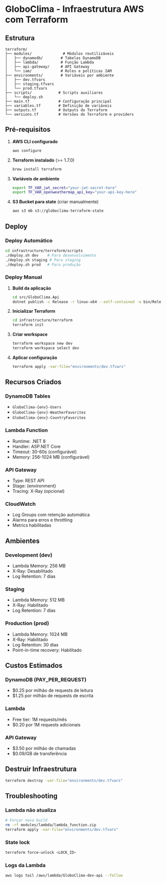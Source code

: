 # GloboClima - Infraestrutura AWS com Terraform

## Estrutura

```
terraform/
├── modules/              # Módulos reutilizáveis
│   ├── dynamodb/        # Tabelas DynamoDB
│   ├── lambda/          # Função Lambda
│   ├── api-gateway/     # API Gateway
│   └── iam/             # Roles e políticas IAM
├── environments/        # Variáveis por ambiente
│   ├── dev.tfvars
│   ├── staging.tfvars
│   └── prod.tfvars
├── scripts/            # Scripts auxiliares
│   └── deploy.sh
├── main.tf             # Configuração principal
├── variables.tf        # Definição de variáveis
├── outputs.tf          # Outputs do Terraform
└── versions.tf         # Versões do Terraform e providers
```

## Pré-requisitos

1. **AWS CLI configurado**
   ```bash
   aws configure
   ```

2. **Terraform instalado** (>= 1.7.0)
   ```bash
   brew install terraform
   ```

3. **Variáveis de ambiente**
   ```bash
   export TF_VAR_jwt_secret="your-jwt-secret-here"
   export TF_VAR_openweathermap_api_key="your-api-key-here"
   ```

4. **S3 Bucket para state** (criar manualmente)
   ```bash
   aws s3 mb s3://globoclima-terraform-state
   ```

## Deploy

### Deploy Automático

```bash
cd infrastructure/terraform/scripts
./deploy.sh dev    # Para desenvolvimento
./deploy.sh staging # Para staging
./deploy.sh prod   # Para produção
```

### Deploy Manual

1. **Build da aplicação**
   ```bash
   cd src/GloboClima.Api
   dotnet publish -c Release -r linux-x64 --self-contained -o bin/Release/net8.0/linux-x64/publish
   ```

2. **Inicializar Terraform**
   ```bash
   cd infrastructure/terraform
   terraform init
   ```

3. **Criar workspace**
   ```bash
   terraform workspace new dev
   terraform workspace select dev
   ```

4. **Aplicar configuração**
   ```bash
   terraform apply -var-file="environments/dev.tfvars"
   ```

## Recursos Criados

### DynamoDB Tables
- `GloboClima-{env}-Users`
- `GloboClima-{env}-WeatherFavorites`
- `GloboClima-{env}-CountryFavorites`

### Lambda Function
- Runtime: .NET 8
- Handler: ASP.NET Core
- Timeout: 30-60s (configurável)
- Memory: 256-1024 MB (configurável)

### API Gateway
- Type: REST API
- Stage: {environment}
- Tracing: X-Ray (opcional)

### CloudWatch
- Log Groups com retenção automática
- Alarms para erros e throttling
- Metrics habilitadas

## Ambientes

### Development (dev)
- Lambda Memory: 256 MB
- X-Ray: Desabilitado
- Log Retention: 7 dias

### Staging
- Lambda Memory: 512 MB
- X-Ray: Habilitado
- Log Retention: 7 dias

### Production (prod)
- Lambda Memory: 1024 MB
- X-Ray: Habilitado
- Log Retention: 30 dias
- Point-in-time recovery: Habilitado

## Custos Estimados

### DynamoDB (PAY_PER_REQUEST)
- $0.25 por milhão de requests de leitura
- $1.25 por milhão de requests de escrita

### Lambda
- Free tier: 1M requests/mês
- $0.20 por 1M requests adicionais

### API Gateway
- $3.50 por milhão de chamadas
- $0.09/GB de transferência

## Destruir Infraestrutura

```bash
terraform destroy -var-file="environments/dev.tfvars"
```

## Troubleshooting

### Lambda não atualiza
```bash
# Forçar nova build
rm -rf modules/lambda/lambda_function.zip
terraform apply -var-file="environments/dev.tfvars"
```

### State lock
```bash
terraform force-unlock <LOCK_ID>
```

### Logs da Lambda
```bash
aws logs tail /aws/lambda/GloboClima-dev-api --follow
```